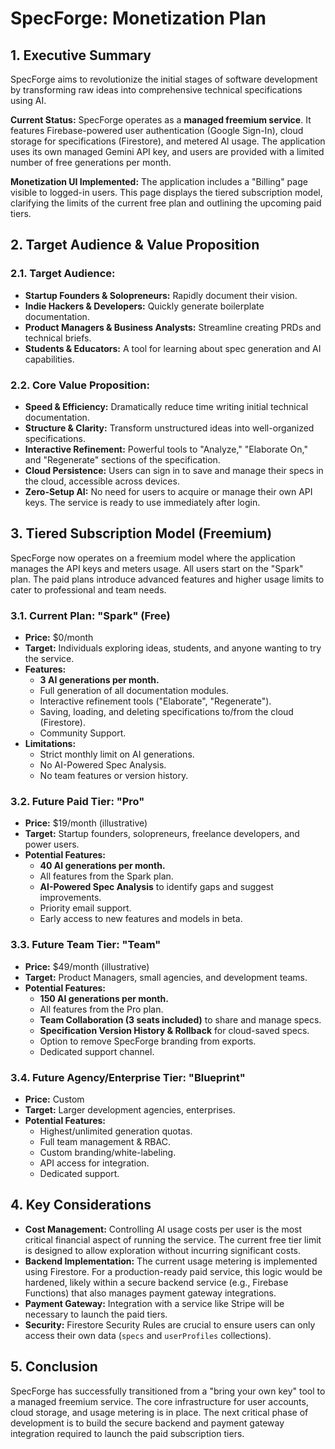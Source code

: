 # SpecForge: Monetization Plan

## 1. Executive Summary

SpecForge aims to revolutionize the initial stages of software development by transforming raw ideas into comprehensive technical specifications using AI.

**Current Status:** SpecForge operates as a **managed freemium service**. It features Firebase-powered user authentication (Google Sign-In), cloud storage for specifications (Firestore), and metered AI usage. The application uses its own managed Gemini API key, and users are provided with a limited number of free generations per month.

**Monetization UI Implemented:** The application includes a "Billing" page visible to logged-in users. This page displays the tiered subscription model, clarifying the limits of the current free plan and outlining the upcoming paid tiers.

## 2. Target Audience & Value Proposition

### 2.1. Target Audience:
*   **Startup Founders & Solopreneurs:** Rapidly document their vision.
*   **Indie Hackers & Developers:** Quickly generate boilerplate documentation.
*   **Product Managers & Business Analysts:** Streamline creating PRDs and technical briefs.
*   **Students & Educators:** A tool for learning about spec generation and AI capabilities.

### 2.2. Core Value Proposition:
*   **Speed & Efficiency:** Dramatically reduce time writing initial technical documentation.
*   **Structure & Clarity:** Transform unstructured ideas into well-organized specifications.
*   **Interactive Refinement:** Powerful tools to "Analyze," "Elaborate On," and "Regenerate" sections of the specification.
*   **Cloud Persistence:** Users can sign in to save and manage their specs in the cloud, accessible across devices.
*   **Zero-Setup AI:** No need for users to acquire or manage their own API keys. The service is ready to use immediately after login.

## 3. Tiered Subscription Model (Freemium)

SpecForge now operates on a freemium model where the application manages the API keys and meters usage. All users start on the "Spark" plan. The paid plans introduce advanced features and higher usage limits to cater to professional and team needs.

### 3.1. Current Plan: "Spark" (Free)
*   **Price:** $0/month
*   **Target:** Individuals exploring ideas, students, and anyone wanting to try the service.
*   **Features:**
    *   **3 AI generations per month.**
    *   Full generation of all documentation modules.
    *   Interactive refinement tools ("Elaborate", "Regenerate").
    *   Saving, loading, and deleting specifications to/from the cloud (Firestore).
    *   Community Support.
*   **Limitations:**
    *   Strict monthly limit on AI generations.
    *   No AI-Powered Spec Analysis.
    *   No team features or version history.

### 3.2. Future Paid Tier: "Pro"
*   **Price:** $19/month (illustrative)
*   **Target:** Startup founders, solopreneurs, freelance developers, and power users.
*   **Potential Features:**
    *   **40 AI generations per month.**
    *   All features from the Spark plan.
    *   **AI-Powered Spec Analysis** to identify gaps and suggest improvements.
    *   Priority email support.
    *   Early access to new features and models in beta.

### 3.3. Future Team Tier: "Team"
*   **Price:** $49/month (illustrative)
*   **Target:** Product Managers, small agencies, and development teams.
*   **Potential Features:**
    *   **150 AI generations per month.**
    *   All features from the Pro plan.
    *   **Team Collaboration (3 seats included)** to share and manage specs.
    *   **Specification Version History & Rollback** for cloud-saved specs.
    *   Option to remove SpecForge branding from exports.
    *   Dedicated support channel.

### 3.4. Future Agency/Enterprise Tier: "Blueprint"
*   **Price:** Custom
*   **Target:** Larger development agencies, enterprises.
*   **Potential Features:**
    *   Highest/unlimited generation quotas.
    *   Full team management & RBAC.
    *   Custom branding/white-labeling.
    *   API access for integration.
    *   Dedicated support.

## 4. Key Considerations

*   **Cost Management:** Controlling AI usage costs per user is the most critical financial aspect of running the service. The current free tier limit is designed to allow exploration without incurring significant costs.
*   **Backend Implementation:** The current usage metering is implemented using Firestore. For a production-ready paid service, this logic would be hardened, likely within a secure backend service (e.g., Firebase Functions) that also manages payment gateway integrations.
*   **Payment Gateway:** Integration with a service like Stripe will be necessary to launch the paid tiers.
*   **Security:** Firestore Security Rules are crucial to ensure users can only access their own data (`specs` and `userProfiles` collections).

## 5. Conclusion

SpecForge has successfully transitioned from a "bring your own key" tool to a managed freemium service. The core infrastructure for user accounts, cloud storage, and usage metering is in place. The next critical phase of development is to build the secure backend and payment gateway integration required to launch the paid subscription tiers.